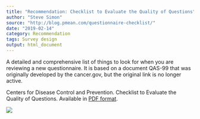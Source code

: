 ```yaml
---
title: "Recommendation: Checklist to Evaluate the Quality of Questions"
author: "Steve Simon"
source: "http://blog.pmean.com/questionnaire-checklist/"
date: "2019-02-14"
category: Recommendation
tags: Survey design
output: html_document
---
```


A detailed and comprehensive list of things to look for when you are
reviewing a new questionnaire. It is based on a document QAS-99 that was
originally developed by the cancer.gov, but the original link is no
longer active.

<!---More--->

Centers for Disease Control and Prevention. Checklist to Evaluate the
Quality of Questions. Available in [PDF
format](https://www.cdc.gov/healthyyouth/evaluation/pdf/brief15.pdf).

![](../../web/images/questionnaire-checklist01.png)




